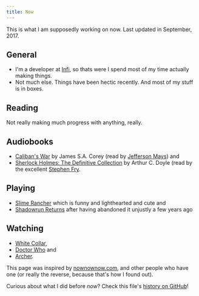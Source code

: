 ```yaml
---
title: Now
---
```

This is what I am supposedly working on now. Last updated in September, 2017.

## General
* I'm a developer at [Infi](https://infi.nl), so thats were I spend most of my time actually making things.
* Not much else. Things have been hectic recently. And most of my stuff is in boxes.

## Reading
Not really making much progress with anything, really.

## Audiobooks
* [Caliban's War](https://www.jamessacorey.com/books/calibans-war/) by James S.A. Corey (read by [Jefferson Mays](https://en.wikipedia.org/wiki/Jefferson_Mays)) and
* [Sherlock Holmes: The Definitive Collection](http://www.audible.co.uk/pd/Crime-Thrillers/Sherlock-Holmes-The-Definitive-Collection-Audiobook/B06X1BRZYC) by Arthur C. Doyle (read by the excellent [Stephen Fry](http://www.stephenfry.com/).

## Playing
* [Slime Rancher](http://slimerancher.com/) which is funny and lighthearted and cute and
* [Shadowrun Returns](http://harebrained-schemes.com/games/) after having abandoned it unjustly a few years ago

## Watching
* [White Collar](http://www.imdb.com/title/tt1358522/),
* [Doctor Who](http://www.imdb.com/title/tt0436992/) and
* [Archer](http://www.imdb.com/title/tt1486217/).

This page was inspired by [nownownow.com](https://nownownow.com), and other people who have one (or really the reverse, because that's how I found out).

Curious about what I did before _now_? Check this file's [history on GitHub](https://github.com/Punksmurf/website-content/commits/master/content/now/index.md)!
